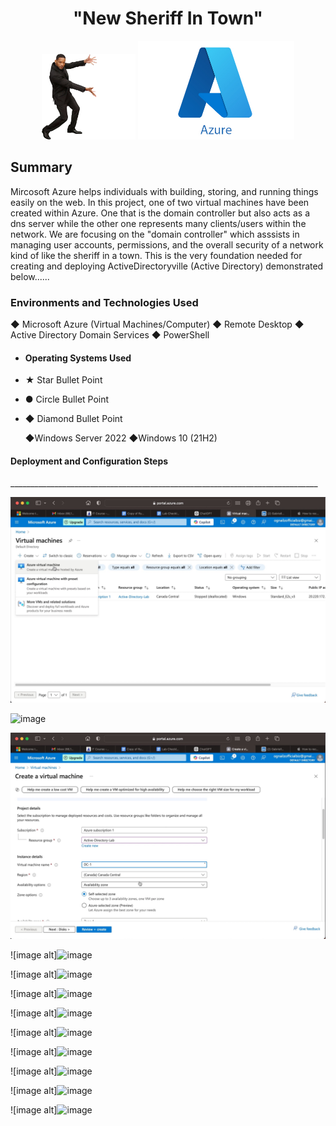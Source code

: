  <h1 align="center">"New Sheriff In Town"</h1> 



<div align="center">
  <img src="https://github.com/gtookes1/New-Sheriff-In-Town/blob/30435634d3321a9ade93b59775006dcaa50671aa/willsmithmeme%20Background%20Removed.png" width="150" />
  <img src="https://github.com/gtookes1/New-Sheriff-In-Town/blob/main/AzurePHOTO.jpeg" width="250" />
</div>

<h2>Summary</h2
____________________________________________________________________  
  
  Mircosoft Azure helps individuals with building, storing, and running things easily on the web. In this project, one of two virtual machines have been created within Azure. One that is the domain controller but also acts as a dns server while the other one represents many clients/users within the network. We are focusing on the "domain controller" which asssists in managing user accounts, permissions, and the overall security of a network kind of like the sheriff in a town. This is the very foundation needed for creating and deploying ActiveDirectoryville (Active Directory) demonstrated below......

<h3>Environments and Technologies Used</h3>


 &#9670; Microsoft Azure (Virtual Machines/Computer)
 &#9670; Remote Desktop
 &#9670; Active Directory Domain Services
 &#9670; PowerShell 

- <h4>Operating Systems Used </h4>


- &#9733; Star Bullet Point
- &#9679; Circle Bullet Point
- &#9670; Diamond Bullet Point


  &#9670;Windows Server 2022
  &#9670;Windows 10 (21H2)


<h4>Deployment and Configuration Steps</h4>
_____________________________________________________________________________


![Alt text](https://github.com/gtookes1/New-Sheriff-In-Town/blob/main/Image%201-16-25%20at%206.10%20PM.jpg?raw=true)



[
](https://github.com/gtookes1/New-Sheriff-In-Town/blob/main/Image%201-16-25%20at%206.11%20PM.jpg?raw=true)![image](https://github.com/user-attachments/assets/5de655ca-bf3c-40a2-ad1a-17263927f8fe)


![image alt](https://github.com/gtookes1/New-Sheriff-In-Town/blob/main/Image%201-16-25%20at%206.12%20PM.jpg?raw=true)



![image alt]![image](https://github.com/user-attachments/assets/4a394c11-d6fd-482d-81ee-1cad4276f3a6)

![image alt]![image](https://github.com/user-attachments/assets/02ddb8f8-0e84-4f63-9bec-b86165857866)


![image alt]![image](https://github.com/user-attachments/assets/1462aea3-35ad-45ef-885c-974fe1a9daf4)


![image alt]![image](https://github.com/user-attachments/assets/ac93e853-acb0-45c1-a4c0-477f2bf84ab0)


![image alt]![image](https://github.com/user-attachments/assets/21a58b4e-3268-4d7f-a5df-4cceea0a585b)

![image alt]![image](https://github.com/user-attachments/assets/cbf9d30b-4678-4b4b-bcf3-ae910c0859ca)

![image alt]![image](https://github.com/user-attachments/assets/0fc06801-e316-4460-8825-9f8558da8b4f)


![image alt]![image](https://github.com/user-attachments/assets/67ccbbf0-786f-4730-88b1-b6d8de6ee785)

![image alt]![image](https://github.com/user-attachments/assets/a82189be-2609-4b03-b411-7ca168710e69)













